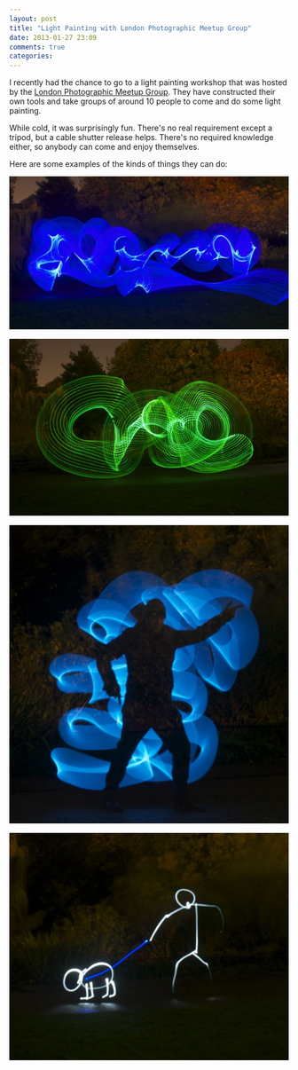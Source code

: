 ```yaml
---
layout: post
title: "Light Painting with London Photographic Meetup Group"
date: 2013-01-27 23:09
comments: true
categories: 
---
```


I recently had the chance to go to a light painting workshop that was hosted by
the [London Photographic Meetup Group](http://www.meetup.com/londonphotos/).
They have constructed their own tools and take groups of around 10 people to
come and do some light painting.

While cold, it was surprisingly fun. There's no real requirement except a
tripod, but a cable shutter release helps. There's no required knowledge
either, so anybody can come and enjoy themselves.

Here are some examples of the kinds of things they can do:

![blue swirly light thing](/images/DSC07366.jpg)

![green swirly light thing](/images/DSC07367.jpg)

![blue swirly light thing with person](/images/DSC07371.jpg)

![man walking dog](/images/DSC07392.jpg)
